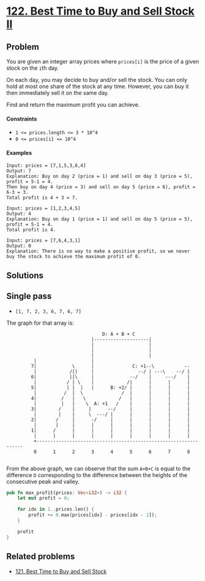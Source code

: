 # [122. Best Time to Buy and Sell Stock II](https://leetcode.com/problems/best-time-to-buy-and-sell-stock-ii/)

## Problem

You are given an integer array prices where `prices[i]` is the price 
of a given stock on the `i`th day.

On each day, you may decide to buy and/or sell the stock. You can only 
hold at most one share of the stock at any time. However, you can buy 
it then immediately sell it on the same day.

Find and return the maximum profit you can achieve.


#### Constraints

* `1 <= prices.length <= 3 * 10^4`
* `0 <= prices[i] <= 10^4`

#### Examples

```text
Input: prices = [7,1,5,3,6,4]
Output: 7
Explanation: Buy on day 2 (price = 1) and sell on day 3 (price = 5), profit = 5-1 = 4.
Then buy on day 4 (price = 3) and sell on day 5 (price = 6), profit = 6-3 = 3.
Total profit is 4 + 3 = 7.
```

```text
Input: prices = [1,2,3,4,5]
Output: 4
Explanation: Buy on day 1 (price = 1) and sell on day 5 (price = 5), profit = 5-1 = 4.
Total profit is 4.
```

```text
Input: prices = [7,6,4,3,1]
Output: 0
Explanation: There is no way to make a positive profit, so we never 
buy the stock to achieve the maximum profit of 0.
```

## Solutions

## Single pass

* `[1, 7, 2, 3, 6, 7, 6, 7]`


The graph for that array is: 

```text
                                   D: A + B + C                                                                   
                               |--------------------|                                                             
                               |                    |                                                             
                               |                    |                                                             
                               |                    |                                                             
          |                    |                                                                                  
         7|             \      |              C: +1--\           --                                               
          |            /||     |                --/ | ---\    --/ |                                               
         6|            ||\     |             --/    |     ---/    |                                               
          |           / | \    |            /|      |      |      |                                               
         5|           | |  |   |      B: +2/ |      |      |      |                                               
          |          /  |  \              /  |      |      |      |                                               
         4|         /   |   \            /   |      |      |      |                                               
          |         |   |    \  A: +1   /    |      |      |      |                                               
         3|        /    |     |      --/     |      |      |      |                                               
          |        |    |     \  ---/ |      |      |      |      |                                               
         2|       /     |      -/     |      |      |      |      |                                               
          |       |     |      |      |      |      |      |      |                                               
         1|      /      |      |      |      |      |      |      |                                               
          |      |      |      |      |      |      |      |      |                                               
          +-----------------------------------------------------------------                                      
          0      1      2      3      4      5      6      7      8                                               
                                                                                    
```

From the above graph, we can observe that the sum `A+B+C` is equal to the difference `D` 
corresponding to the difference between the heights of the consecutive peak and valley.

```rust
pub fn max_profit(prices: Vec<i32>) -> i32 {
    let mut profit = 0;

    for idx in 1..prices.len() {
        profit += 0.max(prices[idx] - prices[idx - 1]);
    }

    profit
}
```

## Related problems

* [121. Best Time to Buy and Sell Stock](121%20-%20Best%20Time%20to%20Buy%20and%20Sell%20Stock.md)
